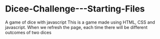 # Dicee-Challenge---Starting-Files
A game of dice with javascript
This is a game made using HTML, CSS and javascript.
When we refresh the page, each time there will be different outcomes of two dices

